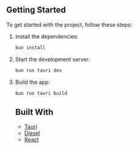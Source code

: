 
## Getting Started

To get started with the project, follow these steps:

1. Install the dependencies:
   ```sh
   bun install
   ```

2. Start the development server:
   ```sh
   bun run tauri dev
   ```

3. Build the app:
   ```sh
   bun run tauri build
   ```

   ## Built With

   - [Tauri](https://tauri.app/)
   - [Diesel](https://diesel.rs/)
   - [React](https://reactjs.org/)
